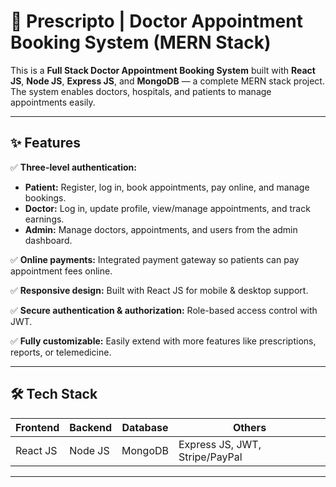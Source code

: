 # 🏥 Prescripto | Doctor Appointment Booking System (MERN Stack)

This is a **Full Stack Doctor Appointment Booking System** built with **React JS**, **Node JS**, **Express JS**, and **MongoDB** — a complete MERN stack project. The system enables doctors, hospitals, and patients to manage appointments easily.

---

## ✨ Features

✅ **Three-level authentication:**
- **Patient:** Register, log in, book appointments, pay online, and manage bookings.
- **Doctor:** Log in, update profile, view/manage appointments, and track earnings.
- **Admin:** Manage doctors, appointments, and users from the admin dashboard.

✅ **Online payments:** Integrated payment gateway so patients can pay appointment fees online.

✅ **Responsive design:** Built with React JS for mobile & desktop support.

✅ **Secure authentication & authorization:** Role-based access control with JWT.

✅ **Fully customizable:** Easily extend with more features like prescriptions, reports, or telemedicine.

---

## 🛠 Tech Stack

| Frontend  | Backend   | Database | Others                    |
|-----------|-----------|----------|---------------------------|
| React JS  | Node JS   | MongoDB  | Express JS, JWT, Stripe/PayPal |

---
